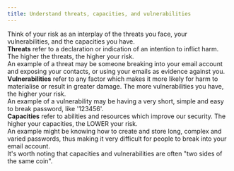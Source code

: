 ```yaml
---
title: Understand threats, capacities, and vulnerabilities
---
```

Think of your risk as an interplay of the threats you face, your vulnerabilities, and the capacities you have.
<br>
**Threats** refer to a declaration or indication of an intention to inflict harm. The higher the threats, the higher your risk.
<br>
An example of a threat may be someone breaking into your email account and exposing your contacts, or using your emails as evidence against you.
<br>
**Vulnerabilities** refer to any factor which makes it more likely for harm to materialise or result in greater damage. The more vulnerabilities you have, the higher your risk.
<br>
An example of a vulnerability may be having a very short, simple and easy to break password, like '123456'.
<br>
**Capacities** refer to abilities and resources which improve our security. The higher your capacities, the LOWER your risk.
<br>
An example might be knowing how to create and store long, complex and varied passwords, thus making it very difficult for people to break into your email account.
<br>
It's worth noting that capacities and vulnerabilities are often "two sides of the same coin".
